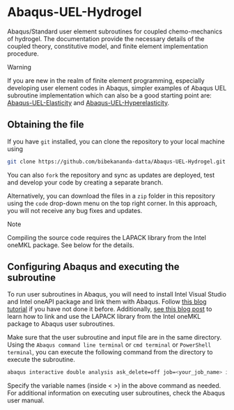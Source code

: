 # Abaqus-UEL-Hydrogel

Abaqus/Standard user element subroutines for coupled chemo-mechanics of hydrogel. The documentation provide the necessary details of the coupled theory, constitutive model, and finite element implementation procedure.

> [!WARNING]
> If you are new in the realm of finite element programming, especially developing user element codes in Abaqus, simpler examples of Abaqus UEL subroutine implementation which can also be a good starting point are: [Abaqus-UEL-Elasticity](https://github.com/bibekananda-datta/Abaqus-UEL-Elasticity) and [Abaqus-UEL-Hyperelasticity](https://github.com/bibekananda-datta/Abaqus-UEL-Hyperelasticity).



## Obtaining the file

If you have `git` installed, you can clone the repository to your local machine using
```bash
git clone https://github.com/bibekananda-datta/Abaqus-UEL-Hydrogel.git
```

You can also `fork` the repository and sync as updates are deployed, test and develop your code by creating a separate branch.

Alternatively, you can download the files in a `zip` folder in this repository using the `code` drop-down menu on the top right corner. In this approach, you will not receive any bug fixes and updates.

> [!NOTE]
> Compiling the source code requires the LAPACK library from the Intel oneMKL package. See below for the details.



## Configuring Abaqus and executing the subroutine

To run user subroutines in Abaqus, you will need to install Intel Visual Studio and Intel oneAPI package and link them with Abaqus. Follow [this blog tutorial](https://www.bibekanandadatta.com/blog/2021/link-intel-and-vs-abaqus-2020/) if you have not done it before. Additionally, [see this blog post](https://www.bibekanandadatta.com/blog/2024/lapack-Intel-Fortran-Abaqus/) to learn how to link and use the LAPACK library from the Intel oneMKL package to Abaqus user subroutines.


Make sure that the user subroutine and input file are in the same directory. Using the `Abaqus command line terminal` or `cmd terminal` or `PowerShell terminal`, you can execute the following command from the directory to execute the subroutine.

```bash
abaqus interactive double analysis ask_delete=off job=<your_job_name> input=<input_file_name.inp> user=../src/uel_hydrogel.for
```
Specify the variable names (inside < >) in the above command as needed. For additional information on executing user subroutines, check the Abaqus user manual.